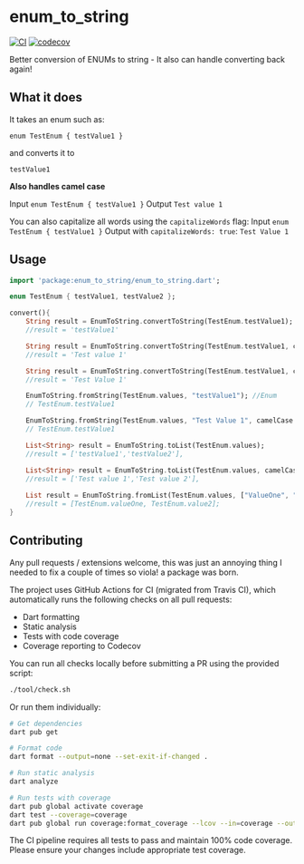 # enum_to_string

[![CI](https://github.com/rknell/flutterEnumsToString/actions/workflows/ci.yml/badge.svg)](https://github.com/rknell/flutterEnumsToString/actions)
[![codecov](https://codecov.io/gh/rknell/flutterEnumsToString/branch/master/graph/badge.svg)](https://codecov.io/gh/rknell/flutterEnumsToString)

Better conversion of ENUMs to string - It also can handle converting back again!



## What it does

It takes an enum such as:

`enum TestEnum { testValue1 }`

and converts it to

`testValue1`

**Also handles camel case**

Input `enum TestEnum { testValue1 }`
Output `Test value 1`

You can also capitalize all words using the `capitalizeWords` flag:
Input `enum TestEnum { testValue1 }`
Output with `capitalizeWords: true`: `Test Value 1`

## Usage

```dart
import 'package:enum_to_string/enum_to_string.dart';

enum TestEnum { testValue1, testValue2 };

convert(){
    String result = EnumToString.convertToString(TestEnum.testValue1);
    //result = 'testValue1'

    String result = EnumToString.convertToString(TestEnum.testValue1, camelCase: true);
    //result = 'Test value 1'

    String result = EnumToString.convertToString(TestEnum.testValue1, camelCase: true, capitalizeWords: true);
    //result = 'Test Value 1'

    EnumToString.fromString(TestEnum.values, "testValue1"); //Enum
    // TestEnum.testValue1

    EnumToString.fromString(TestEnum.values, "Test Value 1", camelCase: true);
    // TestEnum.testValue1

    List<String> result = EnumToString.toList(TestEnum.values);
    //result = ['testValue1','testValue2'],

    List<String> result = EnumToString.toList(TestEnum.values, camelCase: true);
    //result = ['Test value 1','Test value 2'],
    
    List result = EnumToString.fromList(TestEnum.values, ["ValueOne", "Value2"]); //List<Enum>
    //result = [TestEnum.valueOne, TestEnum.value2];
}
```

## Contributing

Any pull requests / extensions welcome, this was just an annoying thing I needed to fix a couple of times so viola! a package was born.

The project uses GitHub Actions for CI (migrated from Travis CI), which automatically runs the following checks on all pull requests:
- Dart formatting
- Static analysis
- Tests with code coverage
- Coverage reporting to Codecov

You can run all checks locally before submitting a PR using the provided script:

```bash
./tool/check.sh
```

Or run them individually:

```bash
# Get dependencies
dart pub get

# Format code
dart format --output=none --set-exit-if-changed .

# Run static analysis
dart analyze

# Run tests with coverage
dart pub global activate coverage
dart test --coverage=coverage
dart pub global run coverage:format_coverage --lcov --in=coverage --out=coverage/lcov.info --report-on=lib
```

The CI pipeline requires all tests to pass and maintain 100% code coverage. Please ensure your changes include appropriate test coverage.
